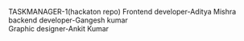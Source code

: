 TASKMANAGER-1(hackaton repo)
Frontend developer-Aditya Mishra
<br>
backend developer-Gangesh kumar
<br>
Graphic designer-Ankit Kumar

